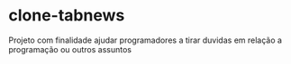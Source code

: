 # clone-tabnews
Projeto com finalidade ajudar programadores a tirar duvidas em relação a programação ou outros assuntos
